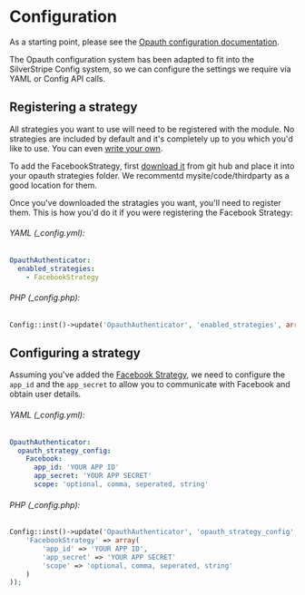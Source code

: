 # Configuration

As a starting point, please see the [Opauth configuration documentation](https://github.com/opauth/opauth/wiki/Opauth-configuration).

The Opauth configuration system has been adapted to fit into the SilverStripe Config system, so we can configure the settings we require via YAML or Config API calls.

## Registering a strategy
All strategies you want to use will need to be registered with the module. No strategies are included by default and it's completely up to you which you'd like to use. You can even [write your own](https://github.com/opauth/opauth/wiki/Strategy-Contribution-Guide).

To add the FacebookStrategy, first [download it](https://github.com/opauth/facebook#getting-started) from git hub and place it into your opauth strategies folder. We recommentd mysite/code/thirdparty as a good location for them.

Once you've downloaded the stratagies you want, you'll need to register them. This is how you'd do it if you were registering the Facebook Strategy:

###### YAML (_config.yml):
```yml
OpauthAuthenticator:
  enabled_strategies:
    - FacebookStrategy
```

###### PHP (_config.php):
```php
Config::inst()->update('OpauthAuthenticator', 'enabled_strategies', array('FacebookStrategy'));
```

## Configuring a strategy

Assuming you've added the [Facebook Strategy](https://github.com/opauth/facebook), we need to configure the `app_id` and the `app_secret` to allow you to communicate with Facebook and obtain user details.

###### YAML (_config.yml):
```yml
OpauthAuthenticator:
  opauth_strategy_config:
    Facebook:
      app_id: 'YOUR APP ID'
      app_secret: 'YOUR APP SECRET'
	  scope: 'optional, comma, seperated, string'
```
###### PHP (_config.php):
```php
Config::inst()->update('OpauthAuthenticator', 'opauth_strategy_config', array(
	'FacebookStrategy' => array(
		'app_id' => 'YOUR APP ID',
		'app_secret' => 'YOUR APP SECRET'
		'scope' => 'optional, comma, seperated, string'
	)
));
```
